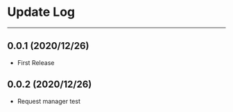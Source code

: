 # Update Log

---

## 0.0.1 (2020/12/26)

- First Release

## 0.0.2 (2020/12/26)

- Request manager test
